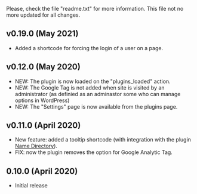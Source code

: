 
Please, check the file "readme.txt" for more information. This file not no
more updated for all changes.

## v0.19.0 (May 2021)

* Added a shortcode for forcing the login of a user on a page.

## v0.12.0 (May 2020)

* NEW: The plugin is now loaded on the "plugins\_loaded" action.
* NEW: The Google Tag is not added when site is visited by an administrator (as definied as an adminastor some who can manage options in WordPress)
* NEW: The "Settings" page is now available from the plugins page.

## v0.11.0 (April 2020)

* New feature: added a tooltip shortcode (with integration with the plugin <a href="https://fr.wordpress.org/plugins/name-directory/">Name Directory</a>).
* FIX: now the plugin removes the option for Google Analytic Tag.

## 0.10.0 (April 2020)

* Initial release

